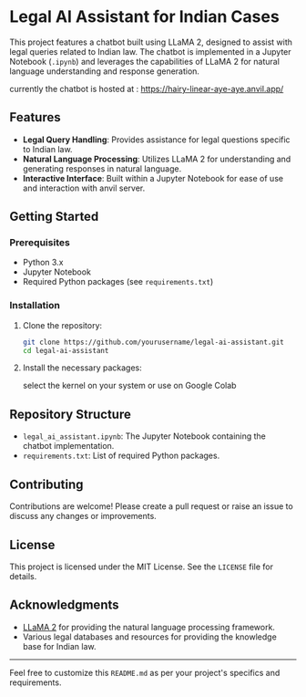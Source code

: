 # Legal AI Assistant for Indian Cases 

This project features a chatbot built using LLaMA 2, designed to assist with legal queries related to Indian law. The chatbot is implemented in a Jupyter Notebook (`.ipynb`) and leverages the capabilities of LLaMA 2 for natural language understanding and response generation.

currently the chatbot is hosted at : https://hairy-linear-aye-aye.anvil.app/

## Features

- **Legal Query Handling**: Provides assistance for legal questions specific to Indian law.
- **Natural Language Processing**: Utilizes LLaMA 2 for understanding and generating responses in natural language.
- **Interactive Interface**: Built within a Jupyter Notebook for ease of use and interaction with anvil server.

## Getting Started

### Prerequisites

- Python 3.x
- Jupyter Notebook
- Required Python packages (see `requirements.txt`)

### Installation

1. Clone the repository:

    ```bash
    git clone https://github.com/yourusername/legal-ai-assistant.git
    cd legal-ai-assistant
    ```

2. Install the necessary packages:

    select the kernel on your system or use on Google Colab 

## Repository Structure

- `legal_ai_assistant.ipynb`: The Jupyter Notebook containing the chatbot implementation.
- `requirements.txt`: List of required Python packages.

## Contributing

Contributions are welcome! Please create a pull request or raise an issue to discuss any changes or improvements.

## License

This project is licensed under the MIT License. See the `LICENSE` file for details.

## Acknowledgments

- [LLaMA 2](https://github.com/facebookresearch/llama) for providing the natural language processing framework.
- Various legal databases and resources for providing the knowledge base for Indian law.

---

Feel free to customize this `README.md` as per your project's specifics and requirements.
